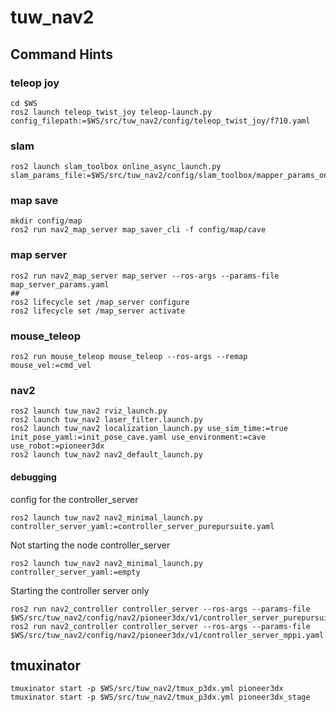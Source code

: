 # tuw_nav2 

## Command Hints

### teleop joy 
```
cd $WS
ros2 launch teleop_twist_joy teleop-launch.py  config_filepath:=$WS/src/tuw_nav2/config/teleop_twist_joy/f710.yaml
```

### slam
```
ros2 launch slam_toolbox online_async_launch.py slam_params_file:=$WS/src/tuw_nav2/config/slam_toolbox/mapper_params_online_async.yaml
```

### map save 
```
mkdir config/map
ros2 run nav2_map_server map_saver_cli -f config/map/cave
```

### map server
```
ros2 run nav2_map_server map_server --ros-args --params-file map_server_params.yaml
##
ros2 lifecycle set /map_server configure
ros2 lifecycle set /map_server activate
```
### mouse_teleop
```
ros2 run mouse_teleop mouse_teleop --ros-args --remap mouse_vel:=cmd_vel
```

### nav2
```
ros2 launch tuw_nav2 rviz_launch.py
ros2 launch tuw_nav2 laser_filter.launch.py
ros2 launch tuw_nav2 localization_launch.py use_sim_time:=true init_pose_yaml:=init_pose_cave.yaml use_environment:=cave use_robot:=pioneer3dx
ros2 launch tuw_nav2 nav2_default_launch.py
```

#### debugging
config for the controller_server
```
ros2 launch tuw_nav2 nav2_minimal_launch.py  controller_server_yaml:=controller_server_purepursuite.yaml 
```

Not starting the node controller_server
```
ros2 launch tuw_nav2 nav2_minimal_launch.py  controller_server_yaml:=empty
```
Starting the controller server only
```
ros2 run nav2_controller controller_server --ros-args --params-file $WS/src/tuw_nav2/config/nav2/pioneer3dx/v1/controller_server_purepursuite.yaml
ros2 run nav2_controller controller_server --ros-args --params-file $WS/src/tuw_nav2/config/nav2/pioneer3dx/v1/controller_server_mppi.yaml
```

## tmuxinator

```
tmuxinator start -p $WS/src/tuw_nav2/tmux_p3dx.yml pioneer3dx
tmuxinator start -p $WS/src/tuw_nav2/tmux_p3dx.yml pioneer3dx_stage
```